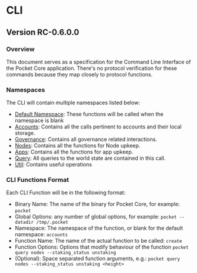 # CLI

## Version RC-0.6.0.0

### Overview

This document serves as a specification for the Command Line Interface of the Pocket Core application. There's no protocol verification for these commands because they map closely to protocol functions.

### Namespaces

The CLI will contain multiple namespaces listed below:

* [Default Namespace](default.md): These functions will be called when the namespace is blank
* [Accounts](accounts.md): Contains all the calls pertinent to accounts and their local storage.
* [Governance](gov.md): Contains all governance related interactions.
* [Nodes](https://github.com/pokt-network/pocket-core/tree/7fe089d32a648f138a51d44ebf42ef38b57e196e/doc/specs/cli/nodes.md): Contains all the functions for Node upkeep.
* [Apps](apps.md): Contains all the functions for app upkeep.
* [Query](query.md): All queries to the world state are contained in this call.
* [Util](util.md): Contains useful operations

### CLI Functions Format

Each CLI Function will be in the following format:

* Binary Name: The name of the binary for Pocket Core, for example: `pocket`
* Global Options: any number of global options, for example: `pocket --datadir /tmp/.pocket`
* Namespace: The namespace of the function, or blank for the default namespace: `accounts`
* Function Name: The name of the actual function to be called: `create`
* Function Options: Options that modify behaviour of the function `pocket query nodes --staking_status unstaking`
* \(Optional\): Space separated function arguments, e.g.: `pocket query nodes --staking_status unstaking <height>`

